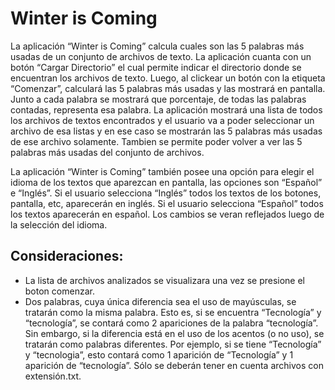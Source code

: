 # Winter is Coming

La aplicación “Winter is Coming” calcula cuales son las 5 palabras más usadas de un conjunto de archivos de texto.
La aplicación cuanta con un botón “Cargar Directorio” el cual permite indicar el directorio donde se encuentran los archivos de texto.
Luego, al clickear un botón con la etiqueta “Comenzar”, calculará las 5 palabras más usadas y las mostrará en pantalla. Junto a cada palabra se mostrará que
porcentaje, de todas las palabras contadas, representa esa palabra. La aplicación mostrará una lista de todos los archivos de textos encontrados y el usuario
va a poder seleccionar un archivo de esa listas y en ese caso se mostrarán las 5 palabras más usadas de ese archivo solamente. Tambien se permite poder volver a ver
las 5 palabras más usadas del conjunto de archivos.

La aplicación “Winter is Coming” también posee una opción para elegir el idioma de los textos que aparezcan en pantalla, las opciones son “Español” e “Inglés”.
Si el usuario selecciona “Inglés” todos los textos de los botones, pantalla, etc, aparecerán en inglés. Si el usuario selecciona “Español” todos los textos
aparecerán en español. Los cambios se veran reflejados luego de la selección del idioma.


## Consideraciones:
* La lista de archivos analizados se visualizara una vez se presione el boton comenzar.
* Dos palabras, cuya única diferencia sea el uso de mayúsculas, se tratarán como la misma palabra. Esto es, si se encuentra “Tecnología” y “tecnología”, se contará
como 2 apariciones de la palabra “tecnología”. Sin embargo, si la diferencia está en el uso de los acentos (o no uso), se tratarán como palabras diferentes. 
Por ejemplo, si se tiene “Tecnología” y “tecnologia”, esto contará como 1 aparición de “Tecnología” y 1 aparición de “tecnología”. Sólo se deberán tener en cuenta
archivos con extensión.txt.
